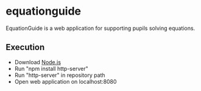 # equationguide

EquationGuide is a web application for supporting pupils solving equations.

## Execution

* Download [Node.js](https://nodejs.org/en/download/)
* Run "npm install http-server"
* Run "http-server" in repository path
* Open web application on localhost:8080
